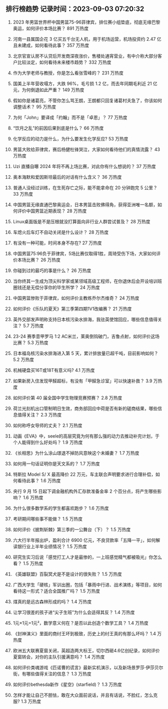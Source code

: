 
## 排行榜趋势 记录时间：2023-09-03 07:20:32
  
  1. 2023 年男篮世界杯中国男篮75-96菲律宾，排位赛小组垫底，彻底无缘巴黎奥运，如何评价本场比赛？ 891 万热度
    
  2. 河南一县属国企花 3 亿买五千台无人机，用于机场运营，机场投资约 2.47 亿且未建成，如何看待此事？ 357 万热度
    
  3. 北京官宣认房不认贷后开发商深夜涨价，售楼处通宵营业，有中介称大部分客户比较淡定，如何看待未来楼市趋势？ 332 万热度
    
  4. 作为大学老师与教授，你是怎么看张雪峰的？ 231 万热度
    
  5. 国美上半年营收塌方，大跌 96%，毛亏损 1.2 亿，而去年同期毛利近 21 亿元，为何倒退如此严重？ 149 万热度
    
  6. 假如你是诸葛亮，不管你怎么骂王朗，王朗都只回复诸葛村夫急了，你该如何调整话术？ 95 万热度
    
  7. 为何「John」要译成「约翰」而不是「卓恩」？ 77 万热度
    
  8. “饮月之乱”的前因后果到底是什么？ 66 万热度
    
  9. 化学反应的动力是什么，为什么要发生化学反应? 53 万热度
    
  10. 男篮大败给菲律宾，赛后杨健杜锋哭泣，大家如何看待他们的真情流露？ 43 万热度
    
  11. Uzi 直播自曝 2024 年将不再上场比赛，对此你有什么想说的？ 37 万热度
    
  12. 奥本海默和爱因斯坦最后的对话有什么含义？ 36 万热度
    
  13. 普通人没经过训练，在生死存亡之际，能不能拿命在 20 分钟跑完 5 公里？ 33 万热度
    
  14. 中国男篮无缘直通巴黎奥运会，日本男篮击败佛得角，获得亚洲唯一名额，如何评价中国男篮近期表现？ 28 万热度
    
  15. Linux桌面版是不是压根就没打算面向非行业人群尝试普及？ 28 万热度
    
  16. 车熄火后车灯不自动关闭是什么设计？ 28 万热度
    
  17. 有没有一种可能，时间本身不存在? 27 万热度
    
  18. 中国男篮75:96负于菲律宾，5场比赛仅取得1胜，周琦受伤下场，大家如何评价本场比赛？ 26 万热度
    
  19. 你碰到过的最巧的事是什么？ 26 万热度
    
  20. 当你终其一生成为顶尖科学家或某领域高级工程师，在你退休后会开设培训班圈钱还是无偿分享你的毕生所学？ 24 万热度
    
  21. 中国男篮惨败于菲律宾，如何评价主教练乔尔杰维奇？ 24 万热度
    
  22. 如何评价《乐队的夏天》第三季第四期1V1改编赛？ 21 万热度
    
  23. 英外交部发声明称支持日本核污染水排海，我驻英使馆回应，哪些信息值得关注？ 5.7 万热度
    
  24. 23-24 赛季意甲罗马 1:2 AC米兰，莱奥倒钩破门，吉鲁点射，如何评价这场比赛？ 5.3 万热度
    
  25. 日本福岛核污染水排海进入第 5 天，累计排放量已超千吨，目前影响如何？ 5.2 万热度
    
  26. 机械硬盘买16T或18T有意义吗? 4.1 万热度
    
  27. 如果新房入住发现甲醛超标，有没有「甲醛急诊室」可以快速补救？ 3.9 万热度
    
  28. 如何评价第 40 届全国中学生物理竞赛预赛？ 2.8 万热度
    
  29. 荷兰光刻机出口管制明日生效，商务部回应中荷是否有新的磋商结果，哪些信息值得关注？ 2.3 万热度
    
  30. 如何称呼女导师的丈夫？ 2.1 万热度
    
  31. 动画《EVA》中，seele的高层究竟为何有那么强的动力去推动补完计划，于个人能得到什么好处吗？ 1.9 万热度
    
  32. 《长相思》为什么涂山璟退不掉防风意映这个未婚妻？ 1.7 万热度
    
  33. 如何用一句话证明你是天文系的？ 1.7 万热度
    
  34. 特斯拉 Model S/ X 最高降价 22 万元，车主联合声明要求进行合理补偿，如何看待此事？ 1.6 万热度
    
  35. 央行 9 月 15 日起下调金融机构外汇存款准备金率 2 个百分点，将产生哪些影响？ 1.6 万热度
    
  36. 为什么很多数学系的学生都喜欢跑步？ 1.6 万热度
    
  37. 考研期间哪些事不能做？ 1.5 万热度
    
  38. 如何评价《披荆斩棘》第三季的一公舞台（下）？ 1.5 万热度
    
  39. 六大行半年报出炉，盈利合计 6900 亿元，不良贷款率「五降一平」，如何解读银行业上半年业绩情况？ 1.5 万热度
    
  40. 研究生实习后说「感觉打工人才是最惨的，一上班感觉精气都被吸光」你怎么看？ 1.5 万热度
    
  41. 《英雄联盟》百裂冥犬是不是设计的很失败？ 1.5 万热度
    
  42. 广西大学生「硬核」军训出圈，包括「暴雨中行进、战术演练」等项目，如何看待这一形式？适合全国推广吗？ 1.5 万热度
    
  43. 煤真的是远古森林形成的吗？ 1.4 万热度
    
  44. 让学习很差的孩子进“尖子生班”为什么会适得其反？ 1.4 万热度
    
  45. 1元×1元=1元²，数学意义何在？是否以此创造个数学工具？ 1.4 万热度
    
  46. 《封神演义》里面的商纣王坏到极致，历史上的纣王真的有那么坏吗？ 1.4 万热度
    
  47. 欧洲五大联赛夏窗关闭，英超造两大标王，切尔西砸4.6亿创纪录，如何评价夏窗转会，对你的主队引援满意吗？ 1.4 万热度
    
  48. 如何评价类魂游戏《匹诺曹的谎言》最新实机演示，以及新场景罗莎·伊莎贝尔街，有哪些值得关注的信息？ 1.3 万热度
    
  49. 如何评价bethesda新作《星空》(starfield)？ 1.3 万热度
    
  50. 怎样才能让自己不胆怯，敢在大众面前说话，并且有话说，不脸红，怎么克服? 1.3 万热度
    